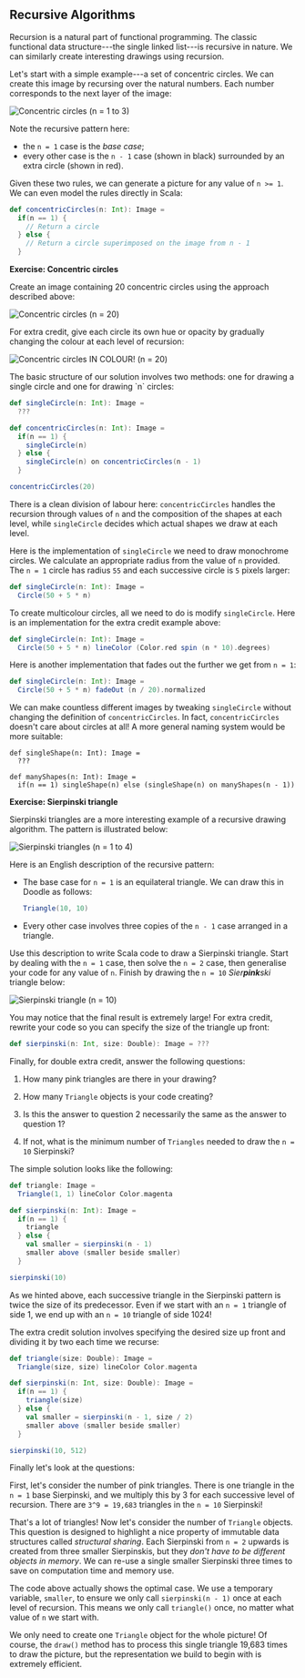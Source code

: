 ## Recursive Algorithms

Recursion is a natural part of functional programming.
The classic functional data structure---the single linked list---is recursive in nature.
We can similarly create interesting drawings using recursion.

Let's start with a simple example---a set of concentric circles.
We can create this image by recursing over the natural numbers.
Each number corresponds to the next layer of the image:

![Concentric circles (n = 1 to 3)](src/pages/fp/concentric-circles-steps.pdf+svg)

Note the recursive pattern here:

 - the `n = 1` case is the *base case*;
 - every other case is the `n - 1` case (shown in black)
   surrounded by an extra circle (shown in red).

Given these two rules, we can generate a picture for any value of `n >= 1`.
We can even model the rules directly in Scala:

~~~ scala
def concentricCircles(n: Int): Image =
  if(n == 1) {
    // Return a circle
  } else {
    // Return a circle superimposed on the image from n - 1
  }
~~~

**Exercise: Concentric circles**

Create an image containing 20 concentric circles
using the approach described above:

![Concentric circles (n = 20)](src/pages/fp/concentric-circles.png)

For extra credit, give each circle its own hue or opacity
by gradually changing the colour at each level of recursion:

![Concentric circles IN COLOUR! (n = 20)](src/pages/fp/concentric-circles2.png)

<div class="solution">
The basic structure of our solution involves two methods:
one for drawing a single circle and one for drawing `n` circles:

~~~ scala
def singleCircle(n: Int): Image =
  ???

def concentricCircles(n: Int): Image =
  if(n == 1) {
    singleCircle(n)
  } else {
    singleCircle(n) on concentricCircles(n - 1)
  }

concentricCircles(20)
~~~

There is a clean division of labour here:
`concentricCircles` handles the recursion through values of `n`
and the composition of the shapes at each level,
while `singleCircle` decides which actual shapes we draw at each level.

Here is the implementation of `singleCircle` we need to draw monochrome circles.
We calculate an appropriate radius from the value of `n` provided.
The `n = 1` circle has radius `55` and
each successive circle is `5` pixels larger:

~~~ scala
def singleCircle(n: Int): Image =
  Circle(50 + 5 * n)
~~~

To create multicolour circles, all we need to do is modify `singleCircle`.
Here is an implementation for the extra credit example above:

~~~ scala
def singleCircle(n: Int): Image =
  Circle(50 + 5 * n) lineColor (Color.red spin (n * 10).degrees)
~~~

Here is another implementation that fades out the further we get from `n = 1`:

~~~ scala
def singleCircle(n: Int): Image =
  Circle(50 + 5 * n) fadeOut (n / 20).normalized
~~~

We can make countless different images by tweaking `singleCircle`
without changing the definition of `concentricCircles`.
In fact, `concentricCircles` doesn't care about circles at all!
A more general naming system would be more suitable:

~~~
def singleShape(n: Int): Image =
  ???

def manyShapes(n: Int): Image =
  if(n == 1) singleShape(n) else (singleShape(n) on manyShapes(n - 1))
~~~
</div>

**Exercise: Sierpinski triangle**

Sierpinski triangles are a more interesting example of a recursive drawing
algorithm. The pattern is illustrated below:


![Sierpinski triangles (n = 1 to 4)](src/pages/fp/sierpinski-steps.pdf+svg)

Here is an English description of the recursive pattern:

 -  The base case for `n = 1` is an equilateral triangle.
    We can draw this in Doodle as follows:

    ~~~ scala
    Triangle(10, 10)
    ~~~

 -  Every other case involves three copies of the `n - 1` case
    arranged in a triangle.

Use this description to write Scala code to draw a Sierpinski triangle.
Start by dealing with the `n = 1` case, then solve the `n = 2` case,
then generalise your code for any value of `n`. Finish by drawing the
`n = 10` *Sier**pink**ski* triangle below:

![Sierpinski triangle (n = 10)](src/pages/fp/sierpinski.png)

You may notice that the final result is extremely large!
For extra credit, rewrite your code so you can specify
the size of the triangle up front:

~~~ scala
def sierpinski(n: Int, size: Double): Image = ???
~~~

Finally, for double extra credit, answer the following questions:

 1. How many pink triangles are there in your drawing?

 2. How many `Triangle` objects is your code creating?

 3. Is this the answer to question 2 necessarily the same
    as the answer to question 1?

 4. If not, what is the minimum number of `Triangles`
    needed to draw the `n = 10` Sierpinski?

<div class="solution">
The simple solution looks like the following:

~~~ scala
def triangle: Image =
  Triangle(1, 1) lineColor Color.magenta

def sierpinski(n: Int): Image =
  if(n == 1) {
    triangle
  } else {
    val smaller = sierpinski(n - 1)
    smaller above (smaller beside smaller)
  }

sierpinski(10)
~~~

As we hinted above, each successive triangle in the Sierpinski pattern
is twice the size of its predecessor.
Even if we start with an `n = 1` triangle of side 1,
we end up with an `n = 10` triangle of side 1024!

The extra credit solution involves specifying the desired size up front
and dividing it by two each time we recurse:

~~~ scala
def triangle(size: Double): Image =
  Triangle(size, size) lineColor Color.magenta

def sierpinski(n: Int, size: Double): Image =
  if(n == 1) {
    triangle(size)
  } else {
    val smaller = sierpinski(n - 1, size / 2)
    smaller above (smaller beside smaller)
  }

sierpinski(10, 512)
~~~

Finally let's look at the questions:

First, let's consider the number of pink triangles.
There is one triangle in the `n = 1` base Sierpinski,
and we multiply this by 3 for each successive level of recursion.
There are `3^9 = 19,683` triangles in the `n = 10` Sierpinski!

That's a lot of triangles!
Now let's consider the number of `Triangle` objects.
This question is designed to highlight a nice property
of immutable data structures called *structural sharing*.
Each Sierpinski from `n = 2` upwards is created from three smaller
Sierpinskis, but they *don't have to be different objects in memory*.
We can re-use a single smaller Sierpinski three times
to save on computation time and memory use.

The code above actually shows the optimal case.
We use a temporary variable, `smaller`, to ensure
we only call `sierpinski(n - 1)` once at each level of recursion.
This means we only call `triangle()` once,
no matter what value of `n` we start with.

We only need to create one `Triangle` object for the whole picture!
Of course, the `draw()` method has to process this single triangle 19,683 times
to draw the picture, but the representation we build to begin with
is extremely efficient.
</div>
